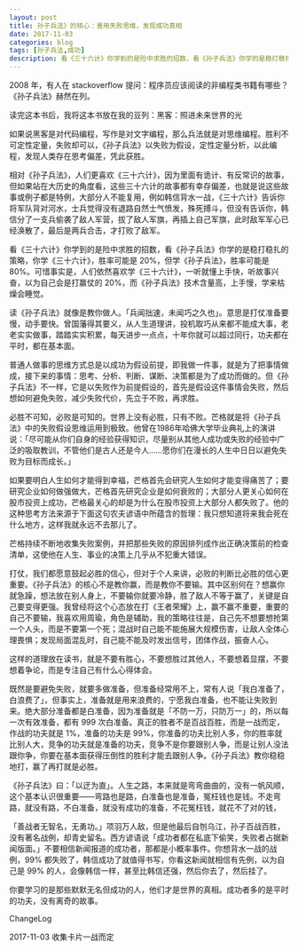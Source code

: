 ```yaml
---
layout: post
title: 孙子兵法》的核心：善用失败思维，发现成功真相
date: 2017-11-03
categories: blog
tags: [孙子兵法,成功]
description: 看《三十六计》你学到的是险中求胜的招数，看《孙子兵法》你学的是稳打稳扎的策略。
---
```


2008 年，有人在 stackoverflow 提问：程序员应该阅读的非编程类书籍有哪些？《孙子兵法》赫然在列。

读完这本书后，我将这本书放在我的豆列：黑客：照进未来世界的光

如果说黑客是对代码编程，写作是对文字编程，那么兵法就是对思维编程。胜利不可定性定量，失败却可以，《孙子兵法》以失败为假设，定性定量分析，以此编程，发现人类存在思考偏差，凭此获胜。

相对《孙子兵法》，人们更喜欢《三十六计》，因为里面有诡计、有反常识的故事，但如果站在大历史的角度看，这些三十六计的故事都有幸存偏差，也就是说这些故事或例子都是特例，大部分人不能复用，例如韩信背水一战，《三十六计》告诉你将军队背对河水，士兵觉得没有退路自然士气愤发，殊死搏斗，但没有告诉你，韩信分了一支兵偷袭了敌人军营，拔了敌人军旗，再插上自己军旗，此时敌军军心已经涣散了，最后是两兵合击，才打败了敌军。

看《三十六计》你学到的是险中求胜的招数，看《孙子兵法》你学的是稳打稳扎的策略，你学《三十六计》，胜率可能是 20%，但学《孙子兵法》，胜率可能是 80%。可惜事实是，人们依然喜欢学《三十六计》，一听就懂上手快，听故事兴奋，以为自己会是打赢仗的 20%，而《孙子兵法》技术含量高，上手慢，学来枯燥会睡觉。

读《孙子兵法》就像是教你做人。「兵闻拙速，未闻巧之久也」。意思是打仗准备要慢，动手要快。曾国藩得其要义，从人生道理讲，投机取巧从来都不能成大事，老老实实做事，踏踏实实积累，每天进步一点点，十年你就可以超过同行，功夫都在平时，都在基本面。

普通人做事的思维方式总是以成功为假设前提，即我做一件事，就是为了把事情做成，接下来的事情：思考、分析、判断、谋断、决策都是为了成功而做的。但《孙子兵法》不一样，它是以失败作为前提假设的，首先是假设这件事情会失败，然后想如何避免失败，减少失败代价，先立于不败，再求胜。

必胜不可知，必败是可知的。世界上没有必胜，只有不败。芒格就是将《孙子兵法》中的失败假设思维运用到极致。他曾在1986年哈佛大学毕业典礼上的演讲说：「尽可能从你们自身的经验获得知识，尽量别从其他人成功或失败的经验中广泛的吸取教训，不管他们是古人还是今人……愿你们在漫长的人生中日日以避免失败为目标而成长。」

如果要明白人生如何才能得到幸福，芒格首先会研究人生如何才能变得痛苦了；要研究企业如何做强做大，芒格首先研究企业是如何衰败的；大部分人更关心如何在股市投资上成功，芒格最关心的却是为什么在股市投资上大部分人都失败了。他的这种思考方法来源于下面这句农夫谚语中所蕴含的哲理：我只想知道将来我会死在什么地方，这样我就永远不去那儿了。

芒格持续不断地收集失败案例，并把那些失败的原因排列成作出正确决策前的检查清单，这使他在人生、事业的决策上几乎从不犯重大错误。

打仗，我们都愿意鼓起必胜的信心，但对于个人来讲，必败的判断比必胜的信心更重要。《孙子兵法》的核心不是教你赢，而是教你不要输。其中区别何在？想赢你就急躁，想法放在别人身上，不要输你就要冷静，胜了敌人不等于赢了，关键是自己要变得更强。我曾经将这个心态放在打《王者荣耀》上，赢不赢不重要，重要的自己不要输，我喜欢用周瑜，角色是辅助，我的策略往往是，自己先不想要想抢第一个人头，而是不要第一个死；混战时自己能不能施展大规模伤害，让敌人全体心理畏惧；发现局面混乱时，自己能不能及时发出信号，团体作战，振奋人心。

这样的道理放在读书，就是不要有胜心，不要想胜过其他人，不要想着显摆，不要想着争论，而是专注自己有什么心得体会。

既然是要避免失败，就要多做准备，但准备经常用不上，常有人说「我白准备了，白浪费了」，但事实上，准备就是用来浪费的，宁愿我白准备，也不能让失败到来。绝大部分准备都是白准备，因为准备就是「不防一万，只防万一」的，所以每一次有效准备，都有 999 次白准备。真正的胜者不是百战百胜，而是一战而定，作战的功夫就是 1%，准备的功夫是 99%，你准备的功夫比别人多，你的胜率就比别人大，竞争的功夫就是准备的功夫，竞争不是你要跟别人争，而是让别人没法跟你争，你要在基本面获得压倒性的胜利才能去跟别人争。《孙子兵法》教你稳稳地打，赢了再打就是必胜。

《孙子兵法》曰：「以迂为直」。人生之路，本来就是弯弯曲曲的，没有一帆风顺，这个基本认识很重要——弯路也是路，白准备也是准备，冤枉钱也是钱。不走弯路，就没有路，不白准备，就没有成功的准备，不花冤枉钱，就花不了对的钱，

「善战者无智名，无勇功。」项羽万人敌，但是他最后自刎乌江，孙子百战百胜，没有著名战例，却青史留名。西方谚语说「成功者都在私底下偷笑，失败者占据新闻版面。」不要相信新闻报道的成功者，那都是小概率事件。你想背水一战的战例，99% 都失败了，韩信成功了就值得书写，你看这新闻就相信有先例，以为自己是 99% 的人，会像韩信一样，甚至比韩信还强，然后你去了，然后挂了。

你要学习的是那些默默无名但成功的人，他们才是世界的真相。成功者多的是平时的功夫，没有离奇的故事。

ChangeLog

2017-11-03 收集卡片一战而定




